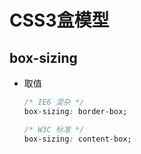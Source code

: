 # CSS3盒模型

## box-sizing

- 取值

    ```css
    /* IE6 混杂 */
    box-sizing: border-box;

    /* W3C 标准 */
    box-sizing: content-box;
    ```
